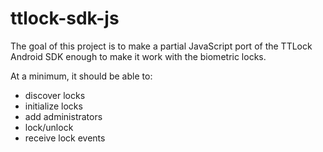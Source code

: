# ttlock-sdk-js

The goal of this project is to make a partial JavaScript port of the TTLock Android SDK enough to make it work with the biometric locks.

At a minimum, it should be able to:
- discover locks
- initialize locks
- add administrators
- lock/unlock
- receive lock events


